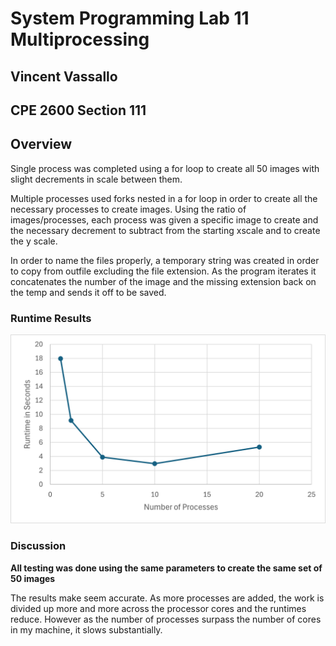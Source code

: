 # System Programming Lab 11 Multiprocessing
## Vincent Vassallo
## CPE 2600 Section 111
## Overview
Single process was completed using a for loop to create all 50 images with slight decrements in scale between them.

Multiple processes used forks nested in a for loop in order to create all the necessary processes to create images. Using the ratio of images/processes, each process was given a specific image to create and the necessary decrement to subtract from the starting xscale and to create the y scale.

In order to name the files properly, a temporary string was created in order to copy from outfile excluding the file extension. As the program iterates it concatenates the number of the image and the missing extension back on the temp and sends it off to be saved.

### Runtime Results
![image](./Graph.png)

### Discussion
**All testing was done using the same parameters to create the same set of 50 images**

The results make seem accurate. As more processes are added, the work is divided up more and more across the processor cores and the runtimes reduce. However as the number of processes surpass the number of cores in my machine, it slows substantially.